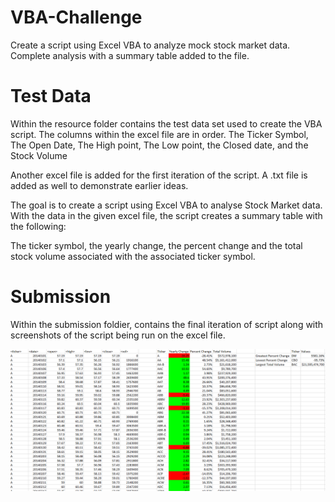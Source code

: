 # VBA-Challenge
Create a script using Excel VBA to analyze mock stock market data. Complete analysis with a summary table added to the file.

# Test Data

Within the resource folder contains the test data set used to create the VBA script.
The columns within the excel file are in order. The Ticker Symbol, The Open Date, The High point, The Low point, the Closed date, and the Stock Volume

Another excel file is added for the first iteration of the script. A .txt file is added as well to demonstrate earlier ideas.

The goal is to create a script using Excel VBA to analyse Stock Market data.
With the data in the given excel file, the script creates a summary table with the following:

The ticker symbol, the yearly change, the percent change  and the total stock volume associated with the associated ticker symbol.

# Submission
Within the submission foldier, contains the final iteration of script along with screenshots of the script being run on the excel file.




![2014 Stock Image](Submission/2014_stock.png)
